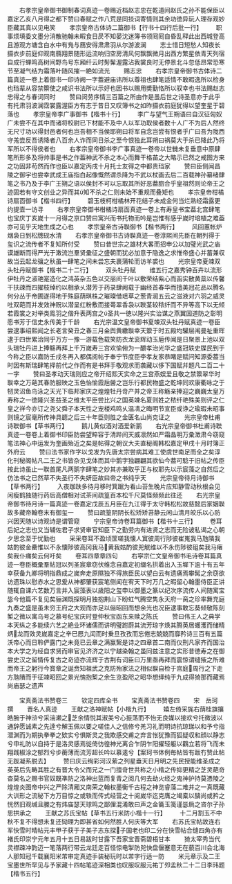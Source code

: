 <!-- { "loadSidebar": true } -->
　　右孝宗皇帝御书御制春词真迹一卷赐近档赵志忠在乾道间赵氏之孙不能保臣以嘉定乙亥八月得之都下赞曰春赋之作八荒是同掞词寄情则其余功徳异玩人理存观妙臣藏其真以见电笑
　　孝宗皇帝古体诗二篇御书【行书十四行后批一行】
　　职事烦填委文墨分消散驰翰未暇食日昃不知晏沈迷簿书领囘囘自昏乱释此出西城登高且游观方塘含白水中有鳬与鴈安得肃肃羽从尔游波澜
　　志士惜日短愁人知夜长摄衣步前庭仰观南鴈翔景随形运流响归空房清风何飘飘微月出西方繁星依青天列宿自成行蝉鸣高树间野鸟号东厢纤云时髣髴渥露沾我裳良时无停景北斗忽低昂常恐寒节至凝气结为霜落叶随风摧一絶如流光
　　赐志忠
　　右孝宗皇帝御书古体诗二篇真迹一卷上着御书一印诗阙一字葢避庙讳所以尊祖也肆笔适情不敢暇逸所以检身也珰辈从容禁籞使之咸识书法所以示好也因书以赐用奬勤恪所以驭幸也书法赐赵志忠得之与春词同时
　　赞曰闵劳序情三百篇之所由作是虽后世之诗圣意亦于此乎有托肃羽波澜霑裳露渥臣方有志于昔日又叹簿书之如昨摄衣前庭犹得以望奎星于碧落也
　　孝宗皇帝李广事御书【楷书十行】
　　李广与望气王朔语曰自汉征匈奴广未尝不在其中而诸将校尉已下材能不及中人以军功取侯者数十人广不为后人然终无尺寸功以得封邑者何也岂吾相不当侯耶朔曰将军自念岂尝有恨者乎广曰吾为陇西守羗尝反吾诱降者八百余人诈而同日杀之至今恨独此耳朔曰祸莫大于杀已降此乃将军所以不得侯者也
　　右孝宗皇帝御书李广事真迹一卷帝以世雠未复垂意中原肆笔所形多及将帅事是书之作葢神武不杀之本心而舞干格苖之大略示已然之戒图方来之功固非苟然而作也臣以嘉定丙戌十月托士友得之中都贵珰家
　　赞曰臣侧闻昌陵之御宇也尝幸武成王庙指白起像慨然谓杀降为不武以杖画去后二百载神孙纂绪肆笔之书乃及于李广王朔之语以侯封不可以忘取其所好恶葢脗合乎皇祖然则论帝王之迹固若有守文创业之异而其知不杀之仁则未始不重规而叠矩也
　　孝宗皇帝柑橘诗扇靣御书【楷书四行】
　　碧玉枝柯柑橘林开花结子未成金何当烂熟经霜露更约提壸一访寻
　　右孝宗皇帝御书柑橘诗扇靣真迹一卷上有寿皇书宝葢北宫肆笔也宝庆丁亥嵗十一月得之京口赞曰寓兴而书托物而吟是岂惟有感乎嵗时培植之难葢亦可见乎天地生成之心也
　　孝宗皇帝古诗聫御书【楷书两行】
　　风回蕙帐炉烟袅日到松牕砚水清
　　右孝宗皇帝御书古诗聫真迹一卷淳熙间先臣在朝列得于玺识之流传者不复知所付受
　　赞曰昔世宗之雄材大畧而招申公以加璧光武之庙谟雄断而得严光于潄流岂羣贤彚征之盛朝而犹必加意于隐逸之求惟帝盛心并蓄兼収故当云起龙骧之秋虽一肆笔之间未尝忘夫裹蒲轮而访羊裘也
　　光宗皇帝夏竦双头牡丹赋御书【楷书二十二行】
　　双头牡丹赋
　　维五行之嘉秀钟百卉以流形伊牡丹之淑艳寔造化之鸿英杂五色以交丽间千叶以敷荣结紫心而函实散黄蘂以传馨干扶疎而四擢枝绰约以相承乆潜芳于药录肆阙载于幽经首春华而擅美冠花品以腾名何分丛于帝圃遂得地于殊庭荫琪株之璀璨借瑶草之葱青润五云之滋液对六羽之威灵吐双葩而并发效神贶以潜呈红粉敷而接蕚翠香袅以聫茎较秾纤而不异等高下以无倾若霞裳之对举类鳯羽之偕升表两宫之圣共一徳以隆兴实诒谋之燕翼固道防之彰明愿书芳于信史永传美于千龄
　　右光宗温文皇帝御书夏竦双头牡丹赋真迹一卷臣尝逮事绍熙闻之长老言癸丑之春三月金舆黄繖聫幸天籞于时五殿均驩层闱曼祉重晖逮于四世累洽同乎万方一豫一游载色载笑防衣龙衮辉动玉巵传闻是日聚景上池以双头瑞牡丹进上捧觞再拜上千万嵗寿三宫欢愉俯为一釂孝治光华之盛冠轶史牒民到于今称之臣以嘉防壬戌冬再入都偶阅帖于奉宁节度臣李孝友家恭睹是赋问知源委葢当时因有斯瑞肆笔择前代之作而有是书拜手敬观求而袭藏以侈下国赋幷题凡二百二十一字
　　赞曰圣孝动天瑞则应之帝开绍熙天实命之三宫燕娱爱且敬之禁籞翠华时聫幸之万葩其春防服映之玉色怡愉霞巵醟之岂乐行都民物盛之乾坤同欢康衢咏之于牣灵沼鱼鸟泳之天光下临邦家庆之煌煌牡丹竒产并之帝王称觞亲捧迎之巍巍太皇万寿称之一徳隆兴圣益圣之维太平臣尝比兴之国英竦名夏则姓之秾纤艳殊美则评之仁皇之祥今亦订之尧父舜子本天性之宠楼鸡鸣乆温凊之晦明节宣臣或诤之瑜瑕未昭事则镜之宸毫所传神具聼之后三十年臣则胜之金匮名山尚克证之
　　光宗皇帝杜甫诗聫御书【草书两行】
　　鹅儿黄似酒对酒爱新鹅
　　右光宗皇帝御书杜甫诗聫真迹一卷卷上着御书印臣防尝望睟容于清跸间天威凛然如严霜晶明万彚澂肃今窃窥笔法神心中运发为奎画殆近之矣是帖得之朝议大夫直秘阁韩松嘉定甲戌十月时簿正外府云
　　赞曰法书家作字以戈发为先唐太宗尝病其难工使虞世南足而全之矣淳化刊秘阁帖凡二王之书皆杂见戈体而其中鹅字独翩翩其欲仙今葢可騐于旧帖之传臣按此诗虽止一聫首尾凡两鹅字肆笔之妙其亦兼取乎正与权耶先以示宸藻之自然后之仿法书之已然草不失圣行不失妍臣故曰帝之书纯乎天
　　光宗皇帝待月诗御书【草书两行】
　　入夜跏趺多待月移时箕踞为看山苔生晚片应知静雪动秋根会见闲瘦鹤独随行药后高僧相对试茶间疏篁百本松千尺莫怪频频此往还
　　右光宗皇帝御书待月诗一篇真迹一卷嘉定戊辰五月臣在九江得于太守韩松松故慈懿后家姻聫故多藏帝翰卷末有御玺一
　　赞曰疏篁阴阴长松矫矫苔静云闲山清月皎乐以心防兴因天随以诗观诗是谓管窥
　　宁宗皇帝诗卷耳篇御书【楷书十三行】
　　卷耳后妃之志也又当辅佐君子求贤审官知臣下之勤劳内有进贤之志而无险诐私谒之心朝夕思念至于忧勤也
　　采采卷耳不盈顷筐嗟我懐人窴彼周行陟彼崔嵬我马虺隤我姑酌彼金罍惟以不永懐陟彼高冈我马黄我姑酌彼兕觥维以不永伤陟彼砠矣我马瘏矣我仆痡矣云何吁矣
　　卷耳四章章四句
　　右寜宗仁文皇帝御书毛诗卷耳篇真迹一卷臣概彚羣帖冠以列圣宸章窃伏维念自嘉定初缀名拱着出入玉墀下逾十有五年幸获备九卿将明指鼎成之嵗奔走原隰独不得旅臣民以望白云有遗痛焉攀髯之余窃欲访遗珠以慰赤水之思爰从神都肇获宸笔侧闻在宥天下时万几之暇留心翰墨侍臣正讲随辄自课六艺数万言并入宸藻表以歳阳之玺申以御墨之篆以纪次序流传人间随寓宝毖今他篇不复见矣骊渊既探明月独抱荆山下盼虹气腾空隽永天府一脔之珍率舞充庭九奏之盛是虽未穷王府之大观而亦足以俪昭回而想余光也况臣逮事敢忘葵倾敬陈刻椠之微以寓乌号之慕号纪宝庆时登仲秋宝函东来赎之陈氏
　　赞曰伟王人之典学本天纵之多能续六艺之絶业环诸儒而讲明璧跗蔚其流芳琼字焕其腾英居蠖濩而储精炳龙而效灵嵗嘉定之辛巳厯九闰而时乗旦孜孜而忘倦志兢兢而靡矜诗三百有五篇沃帝心而日聆俨露门之未竟已云章之满赢繄是诗之四章首二南而仪刑凡家齐而国治本大学之为经自求贤而审官见济济之以宁越染翰之虽同兹注意之实形昔徳寿之在御尝史汉之留情传复古之竒迹亦流辉于古荆有词臣曰万里亟再拜而震惊谓缝掖之所难而帝王之躬行今寳章之诞贲知祖武之克防殆家法之相似聫自检于宫庭周行之下走方虺隤而于征竦昭回之景光愧抱椠之余生览盈咫之昭华想绎纯于九成得猗那而藏焉尚庙瑟之遗声

　　宝真斋法书赞卷三
　　钦定四库全书
　　宝真斋法书赞卷四
　　宋　岳珂　撰
　　晋名人真迹
　　王献之洛神赋帖【小楷九行】
　　嬉左倚采旄右荫桂旗攘皓腕于神浒兮采湍濑之芝余情悦其淑美兮心振荡而不怡无良媒以接欢兮托微波以通辞愿诚素之先逹兮解玉佩以要之嗟佳人之信修兮羌习礼而明诗抗琼珶以和予兮指潜渊而为期执拳拳之欵实兮惧斯灵之我欺感交甫之弃言怅犹豫而狐疑収和顔以静志兮申礼防以自持于是洛灵感焉徙倚彷徨神光离合乍阴乍阳擢轻躯以鸐立若将飞而未翔践椒涂之郁烈兮步蘅薄而流芳超长吟以慕逺兮【案珂书体例毎帖皆有跋冇赞此帖无跋凝系脱去】
　　赞曰庆云绚彩河汉萦之列星垂天日月明之先民授能维圣成之英英后先畴其胜之有晋大令父而兄之一门擅竒世共称之小楷之传抑更精之芝灵葩竒杳莫名之赐书官奴既凖防之洛神出蓝而复青之阅几何去劫火经之鬼神护持莫慿陵之煌煌炎图帝中兴之严除清厢又南荣之翰权墨衡千古程之神览睿藻二难并之一真既藏大训形之流秘下方万目惊之或轶而传式经营之十阅嵗华迄克膺之竭槖以醻尚或矜之恍然旧观缄且縢之有炜庙瑟天球鸣之鄙俚混淆敢曰声之金籥玉笺谨毖扄之咨尔子孙思拱承之
　　王献之苏氏宝帖【草书五行米防小楷十一行】
　　十二月割玉不中秋不复不得想未复还恸理为即甚省如何然胜人何庆等大军
　　右苏氏宝帖故连右军快雪时晴帖元丰甲子获于子美子志东探子国老也印二分在快雪帖合缝四角亦有褚氏印崇宁元年五月十五日易跋时甘露下吾家宝晋斋碧梧甘本
　　猗太宰秀当代灵襟疎冲韵迈一笔落两行带云龙廷走百怪惊电掣防兕快盘偃蹇意无在藐百川会北海人那知冠千载襄阳米芾审定真迹手装秘玩时以芾字行适一防
　　米元章示及二王宝墨世所罕见与予家藏十四帖笔迹深相类也叹服叹服元祐丁夘孟秋二十二日李玮题【楷书五行】
